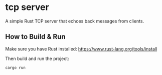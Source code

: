 # tcp server

A simple Rust TCP server that echoes back messages from clients.

## How to Build & Run

Make sure you have Rust installed: https://www.rust-lang.org/tools/install

Then build and run the project:

```bash
cargo run
